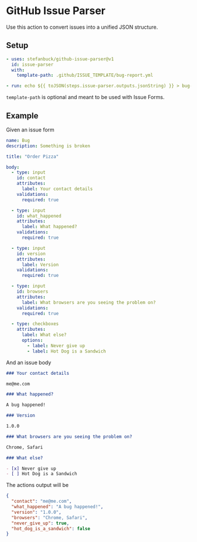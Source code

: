 # GitHub Issue Parser

Use this action to convert issues into a unified JSON structure.

## Setup

```yml
- uses: stefanbuck/github-issue-parser@v1
  id: issue-parser
  with:
    template-path: .github/ISSUE_TEMPLATE/bug-report.yml

- run: echo ${{ toJSON(steps.issue-parser.outputs.jsonString) }} > bug-details.json
```

`template-path` is optional and meant to be used with Issue Forms.

## Example

Given an issue form

```yml
name: Bug
description: Something is broken

title: "Order Pizza"

body:
  - type: input
    id: contact
    attributes:
      label: Your contact details
    validations:
      required: true

  - type: input
    id: what_happened
    attributes:
      label: What happened?
    validations:
      required: true

  - type: input
    id: version
    attributes:
      label: Version
    validations:
      required: true

  - type: input
    id: browsers
    attributes:
      label: What browsers are you seeing the problem on?
    validations:
      required: true

  - type: checkboxes
    attributes:
      label: What else?
      options:
        - label: Never give up
        - label: Hot Dog is a Sandwich
```

And an issue body

```md
### Your contact details

me@me.com

### What happened?

A bug happened!

### Version

1.0.0

### What browsers are you seeing the problem on?

Chrome, Safari

### What else?

- [x] Never give up
- [ ] Hot Dog is a Sandwich
```

The actions output will be

```json
{
  "contact": "me@me.com",
  "what_happened": "A bug happened!",
  "version": "1.0.0",
  "browsers": "Chrome, Safari",
  "never_give_up": true,
  "hot_dog_is_a_sandwich": false
}
```
